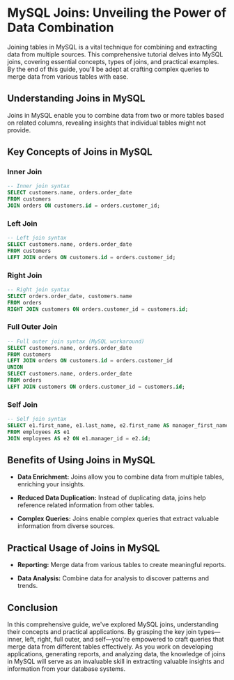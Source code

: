 # MySQL Joins: Unveiling the Power of Data Combination

Joining tables in MySQL is a vital technique for combining and extracting data from multiple sources. This comprehensive tutorial delves into MySQL joins, covering essential concepts, types of joins, and practical examples. By the end of this guide, you'll be adept at crafting complex queries to merge data from various tables with ease.

## Understanding Joins in MySQL

Joins in MySQL enable you to combine data from two or more tables based on related columns, revealing insights that individual tables might not provide.

## Key Concepts of Joins in MySQL

### Inner Join

```sql
-- Inner join syntax
SELECT customers.name, orders.order_date
FROM customers
JOIN orders ON customers.id = orders.customer_id;
```

### Left Join

```sql
-- Left join syntax
SELECT customers.name, orders.order_date
FROM customers
LEFT JOIN orders ON customers.id = orders.customer_id;
```

### Right Join

```sql
-- Right join syntax
SELECT orders.order_date, customers.name
FROM orders
RIGHT JOIN customers ON orders.customer_id = customers.id;
```

### Full Outer Join

```sql
-- Full outer join syntax (MySQL workaround)
SELECT customers.name, orders.order_date
FROM customers
LEFT JOIN orders ON customers.id = orders.customer_id
UNION
SELECT customers.name, orders.order_date
FROM orders
LEFT JOIN customers ON orders.customer_id = customers.id;
```

### Self Join

```sql
-- Self join syntax
SELECT e1.first_name, e1.last_name, e2.first_name AS manager_first_name, e2.last_name AS manager_last_name
FROM employees AS e1
JOIN employees AS e2 ON e1.manager_id = e2.id;
```

## Benefits of Using Joins in MySQL

- **Data Enrichment:** Joins allow you to combine data from multiple tables, enriching your insights.

- **Reduced Data Duplication:** Instead of duplicating data, joins help reference related information from other tables.

- **Complex Queries:** Joins enable complex queries that extract valuable information from diverse sources.

## Practical Usage of Joins in MySQL

- **Reporting:** Merge data from various tables to create meaningful reports.

- **Data Analysis:** Combine data for analysis to discover patterns and trends.

## Conclusion

In this comprehensive guide, we've explored MySQL joins, understanding their concepts and practical applications. By grasping the key join types—inner, left, right, full outer, and self—you're empowered to craft queries that merge data from different tables effectively. As you work on developing applications, generating reports, and analyzing data, the knowledge of joins in MySQL will serve as an invaluable skill in extracting valuable insights and information from your database systems.